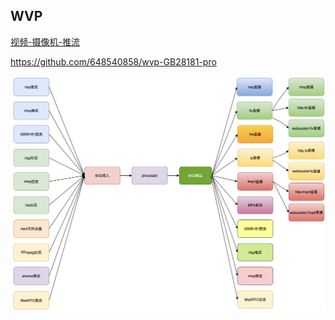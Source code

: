## WVP

[视频-摄像机-推流](https://blog.csdn.net/qq_29677867/article/details/120856484)

https://github.com/648540858/wvp-GB28181-pro



![img](imgs/video/114176523-d50fce80-996d-11eb-81f8-0a2e2715ba7b.png)